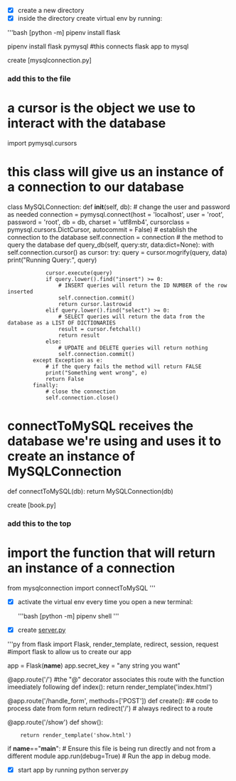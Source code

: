 - [x] create a new directory
- [x] inside the directory create virtual env by running:
  
'''bash
[python -m] pipenv install flask



pipenv install flask pymysql #this connects flask app to mysql



create [mysqlconnection.py]
### add this to the file ###
# a cursor is the object we use to interact with the database
import pymysql.cursors
# this class will give us an instance of a connection to our database
class MySQLConnection:
    def __init__(self, db):
        # change the user and password as needed
        connection = pymysql.connect(host = 'localhost',
                                    user = 'root', 
                                    password = 'root', 
                                    db = db,
                                    charset = 'utf8mb4',
                                    cursorclass = pymysql.cursors.DictCursor,
                                    autocommit = False)
        # establish the connection to the database
        self.connection = connection
    # the method to query the database
    def query_db(self, query:str, data:dict=None):
        with self.connection.cursor() as cursor:
            try:
                query = cursor.mogrify(query, data)
                print("Running Query:", query)
     
                cursor.execute(query)
                if query.lower().find("insert") >= 0:
                    # INSERT queries will return the ID NUMBER of the row inserted
                    self.connection.commit()
                    return cursor.lastrowid
                elif query.lower().find("select") >= 0:
                    # SELECT queries will return the data from the database as a LIST OF DICTIONARIES
                    result = cursor.fetchall()
                    return result
                else:
                    # UPDATE and DELETE queries will return nothing
                    self.connection.commit()
            except Exception as e:
                # if the query fails the method will return FALSE
                print("Something went wrong", e)
                return False
            finally:
                # close the connection
                self.connection.close() 
# connectToMySQL receives the database we're using and uses it to create an instance of MySQLConnection
def connectToMySQL(db):
    return MySQLConnection(db)

create [book.py]
### add this to the top ###
# import the function that will return an instance of a connection
from mysqlconnection import connectToMySQL
'''


- [x] activate the virtual env every time you open a new terminal:
  
  '''bash
  [python -m] pipenv shell
  '''

- [x] create [server.py](server.py)

'''py
from flask import Flask, render_template, redirect, session, request #import flask to allow us to create our app

app = Flask(__name__)
app.secret_key = "any string you want"

@app.route('/')        #the "@" decorator associates this route with the function imeediately following
def index():
    return render_template('index.html')  

@app.route('/handle_form', methods=['POST'])
def create():
    ## code to process date from form
    return redirect('/')  # always redirect to a route

@app.route('/show')
    def show():

        return render_template('show.html')

if __name__=="__main__":     # Ensure this file is being run directly and not from a different module
    app.run(debug=True)     # Run the app in debug mode.

- [x] start app by running python server.py